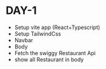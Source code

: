 






# DAY-1

- Setup vite app (React+Typescript)
- Setup TailwindCss
- Navbar
- Body
- Fetch the swiggy Restaurant Api
- show all Restaurant in body

